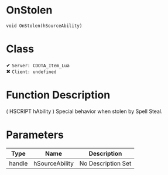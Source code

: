 # OnStolen
```
void OnStolen(hSourceAbility)
```
# Class
✔ `Server: CDOTA_Item_Lua`  
✖ `Client: undefined`  

# Function Description
( HSCRIPT hAbility ) Special behavior when stolen by Spell Steal.
# Parameters
Type|Name|Description
--|--|--
handle|hSourceAbility|No Description Set
